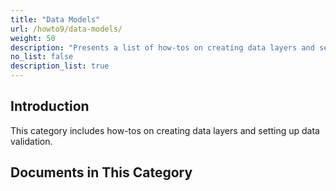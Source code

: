 ```yaml
---
title: "Data Models"
url: /howto9/data-models/
weight: 50
description: "Presents a list of how-tos on creating data layers and setting up data validation."
no_list: false
description_list: true
---
```


## Introduction

This category includes how-tos on creating data layers and setting up data validation.

## Documents in This Category
